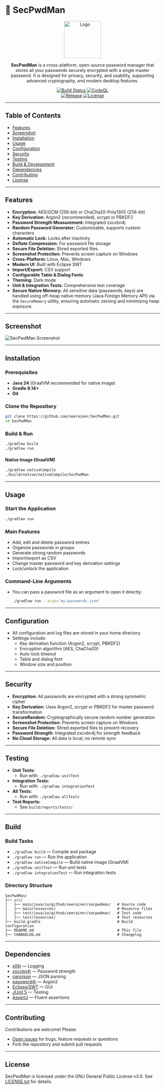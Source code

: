# 🔐 SecPwdMan

<p align="center">
  <img width="120" height="120" alt="Logo" src="https://github.com/user-attachments/assets/fcdba2df-fb5e-4aba-a3f9-76ab2ff2be03" />
</p>

<p align="center">
<b>SecPwdMan</b> is a cross-platform, open-source password manager that stores all your passwords securely encrypted with a single master password. It is designed for privacy, security, and usability, supporting advanced cryptography, and modern desktop features.
</p>

<p align="center">
  <a href="https://github.com/seerainer/SecPwdMan/actions/workflows/gradle.yml"><img src="https://github.com/seerainer/SecPwdMan/actions/workflows/gradle.yml/badge.svg" alt="Build Status"></a>
  <a href="https://github.com/seerainer/SecPwdMan/security/code-scanning"><img src="https://github.com/seerainer/SecPwdMan/workflows/CodeQL/badge.svg" alt="CodeQL"></a>
  <br />
  <a href="https://github.com/seerainer/SecPwdMan/releases"><img src="https://img.shields.io/github/v/release/seerainer/SecPwdMan?style=flat-square" alt="Release"></a>
  <a href="LICENSE.txt"><img src="https://img.shields.io/github/license/seerainer/SecPwdMan?style=flat-square" alt="License"></a>
</p>

---

## Table of Contents
- [Features](#features)
- [Screenshot](#screenshot)
- [Installation](#installation)
- [Usage](#usage)
- [Configuration](#configuration)
- [Security](#security)
- [Testing](#testing)
- [Build & Development](#build)
- [Dependencies](#dependencies)
- [Contributing](#contributing)
- [License](#license)

---

## Features
- **Encryption:** AES/GCM (256-bit) or ChaCha20-Poly1305 (256-bit)
- **Key Derivation:** Argon2 (recommended), scrypt or PBKDF2
- **Password Strength Measurement:** Integrated zxcvbn4j
- **Random Password Generator:** Customizable, supports custom characters
- **Automatic Lock:** Locks after inactivity
- **Deflate Compression:** For password file storage
- **Secure File Deletion:** Shred exported files
- **Screenshot Protection:** Prevents screen capture on Windows
- **Cross-Platform:** Linux, Mac, Windows
- **Modern UI:** Built with Eclipse SWT
- **Import/Export:** CSV support
- **Configurable Table & Dialog Fonts**
- **Theming:** Dark mode
- **Unit & Integration Tests:** Comprehensive test coverage
- **Secure Native Memory:** All sensitive data (passwords, keys) are handled using off-heap native memory (Java Foreign Memory API) via the `SecureMemory` utility, ensuring automatic zeroing and minimizing heap exposure.

---

## Screenshot
![SecPwdMan Screenshot](https://github.com/seerainer/SecPwdMan/assets/50533219/3651e148-d5a7-4f5c-b288-3df4a21ca774)

---

## Installation

### Prerequisites
- **Java 24** (GraalVM recommended for native image)
- **Gradle 8.14+**
- **Git**

### Clone the Repository
```sh
git clone https://github.com/seerainer/SecPwdMan.git
cd SecPwdMan
```

### Build & Run
```sh
./gradlew build
./gradlew run
```

#### Native Image (GraalVM)
```sh
./gradlew nativeCompile
./build/native/nativeCompile/SecPwdMan
```

---

## Usage

### Start the Application
```sh
./gradlew run
```

### Main Features
- Add, edit and delete password entries
- Organize passwords in groups
- Generate strong random passwords
- Import/export as CSV
- Change master password and key derivation settings
- Lock/unlock the application

### Command-Line Arguments
- You can pass a password file as an argument to open it directly:
  ```sh
  ./gradlew run --args='my-passwords.json'
  ```

---

## Configuration
- All configuration and log files are stored in your home directory
- Settings include:
  - Key derivation function (Argon2, scrypt, PBKDF2)
  - Encryption algorithm (AES, ChaCha20)
  - Auto-lock timeout
  - Table and dialog font
  - Window size and position

---

## Security
- **Encryption:** All passwords are encrypted with a strong symmetric cipher
- **Key Derivation:** Uses Argon2, scrypt or PBKDF2 for master password transformation
- **SecureRandom:** Cryptographically secure random number generation
- **Screenshot Protection:** Prevents screen capture on Windows
- **Secure File Deletion:** Shred exported files to prevent recovery
- **Password Strength:** Integrated zxcvbn4j for strength feedback
- **No Cloud Storage:** All data is local; no remote sync

---

## Testing
- **Unit Tests:**
  - Run with: `./gradlew unitTest`
- **Integration Tests:**
  - Run with: `./gradlew integrationTest`
- **All Tests:**
  - Run with: `./gradlew allTests`
- **Test Reports:**
  - See `build/reports/tests/`

---

## Build

### Build Tasks
- `./gradlew build` — Compile and package
- `./gradlew run` — Run the application
- `./gradlew nativeCompile` — Build native image (GraalVM)
- `./gradlew unitTest` — Run unit tests
- `./gradlew integrationTest` — Run integration tests

### Directory Structure
```
SecPwdMan/
├── src/
│   ├── main/java/io/github/seerainer/secpwdman/   # Source code
│   ├── main/resources/                            # Resource files
│   ├── test/java/io/github/seerainer/secpwdman/   # Test code
│   ├── test/resources/                            # Test resources
├── build.gradle                                   # Build configuration
├── README.md                                      # This file
├── CHANGELOG.md                                   # Changelog
```

---

## Dependencies
- [slf4j](https://github.com/qos-ch/slf4j) — Logging
- [zxcvbn4j](https://github.com/nulab/zxcvbn4j) — Password strength
- [nanojson](https://github.com/mmastrac/nanojson) — JSON parsing
- [password4j](https://github.com/Password4j/password4j) — Argon2
- [Eclipse/SWT](https://github.com/eclipse-platform/eclipse.platform.swt) — GUI
- [JUnit 5](https://junit.org/junit5/) — Testing
- [AssertJ](https://assertj.github.io/doc/) — Fluent assertions

---

## Contributing

Contributions are welcome! Please:
- [Open issues](https://github.com/seerainer/SecPwdMan/issues) for bugs, feature requests or questions
- Fork the repository and submit pull requests

---

## License

SecPwdMan is licensed under the GNU General Public License v3.0. See [LICENSE.txt](LICENSE.txt) for details.
